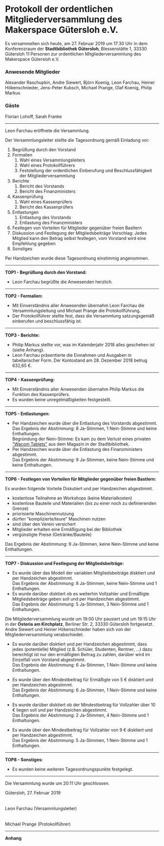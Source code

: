 # **Protokoll der ordentlichen  Mitgliederversammlung des Makerspace&nbsp;Gütersloh&nbsp;e.V.**
Es versammelten sich heute, am 27. Februar 2019 um 17:30 Uhr in dem Konferenzraum der **Stadtbibliothek&nbsp;Gütersloh**, Blessenstätte 1, 33330 Gütersloh 11 Personen zur ordentlichen Mitgliederversammlung des Makerspace&nbsp;Gütersloh&nbsp;e.V.

### Anwesende Mitglieder
Alexander Raschupkin, Andre Siewert, Björn Koenig, Leon Farchau, Heiner Hökenschnieder, Jens-Peter	Kubsch, Michael Prange, Olaf Koenig, Philip Markus

### Gäste
Florian Lohoff, Sarah Franke

---
Leon Farchau eröffnete die Versammlung.

Der Versammlungsleiter stellte die Tagesordnung gemäß Einladung vor:
1. Begrüßung durch den Vorstand
1. Formalien
	1. Wahl eines Versammlungsleiters
	1. Wahl eines Protokollführers
	1. Feststellung der ordentlichen Einberufung und Beschlussfähigkeit der Mitgliederversammlung
1. Berichte
	1. Bericht des Vorstands
	1. Bericht des Finanzministers
1. Kassenprüfung
	1. Wahl eines Kassenprüfers
	1. Bericht des Kassenprüfers
1. Entlastungen
	1. Entlastung des Vorstands
	1. Entlastung des Finanzministers
1. Festlegen von Vorteilen für Mitglieder gegenüber freien Bastlern
1. Diskussion und Festlegung der Mitgliedsbeiträge
	 Vorschlag: Jedes Mitglied kann den Betrag selbst festlegen, vom Vorstand wird eine Empfehlung gegeben
1. Sonstiges

Per Handzeichen wurde diese Tagesordnung einstimmig angenommen.

---
**TOP1 - Begrüßung durch den Vorstand:**
- Leon Farchau begrüßte die Anwesenden herzlich.
---
**TOP2 - Formalien:**
- Mit Einverständnis aller Anwesenden übernahm Leon Farchau die Versammlungsleitung und Michael Prange die Protokollführung.
- Der Protokollführer stellte fest, dass die Versammlung satzungsgemäß einberufen und beschlussfähig ist.
---
**TOP3 - Berichte:**
- Philip  Markus stellte vor, was im Kalenderjahr 2018 alles geschehen ist (siehe Anhang).
- Leon Farchau präsentierte die Einnahmen und Ausgaben in tabellarischer Form. Der Kontostand am 28. Dezember 2018 betrug 632,65 €.
---
**TOP4 - Kassenprüfung:**
- Mit Einverständnis aller Anwesenden übernahm Philip Markus die Funktion des Kassenprüfers.
- Es wurden keine unregelmäßigkeiten festgestellt.
---
**TOP5 - Entlastungen:**
- Per Handzeichen wurde über die Entlastung des Vorstands abgestimmt.<br>
  Das Ergebnis der Abstimmung: 8 Ja-Stimmen, 1 Nein-Stimme und keine Enthaltungen.<br>
  Begründung der Nein-Stimme: Es kam zu dem Verlust eines privaten ["Wacom Tablets"](https://de.wikipedia.org/wiki/Wacom) aus dem Magazin in der Stadtbibliothek.
- Per Handzeichen wurde über die Entlastung des Finanzministers abgestimmt.<br>
  Das Ergebnis der Abstimmung: 9 Ja-Stimmen, keine Nein-Stimme und keine Enthaltungen.
---
**TOP6 - Festlegen von Vorteilen für Mitglieder gegenüber freien Bastlern:**

Es wurden folgende Vorteile Diskutiert und per Handzeichen abgestimmt.
- kostenlose Teilnahme an Workshops (keine Materialkosten)<br>
- kostenlose Bauteile und Materialien (bis zu einer noch zu definierenden Grenze)
- priorisierte Maschinennutzung
- dürfen "komplizierte/teure" Maschinen nutzen
- sind über den Verein versichert
- Mitglieder erhalten eine Ermäßigung bei der Bibliothek
- vergünstigte Preise (Getränke/Bauteile)

Das Ergebnis der Abstimmung: 9 Ja-Stimmen, keine Nein-Stimme und keine Enthaltungen.

---
**TOP7 - Diskussion und Festlegung der Mitgliedsbeiträge:**
- Es wurde über das Modell der variablen Mitgliedsbeiträge disktiert und per Handzeichen abgestimmt.<br>
Das Ergebnis der Abstimmung: 8 Ja-Stimmen, keine Nein-Stimme und 1 Enthaltungen.
- Es wurde darüber disktiert ob es weiterhin Vollzahler und Ermäßigte Mitgliedsbeiträge geben soll und per Handzeichen abgestimmt.<br>
Das Ergebnis der Abstimmung: 5 Ja-Stimmen, 3 Nein-Stimme und 1 Enthaltungen.

Die Mitgliederversammlung wurde um 19:00 Uhr pausiert und um 19:15 Uhr in der **Osteria am Kirchplatz**, Berliner Str. 2, 33330 Gütersloh fortgesetzt.<br>
Andre Siewert und Heiner Hökenschnieder haben sich von der Mitgliederversammlung verabschiedet.

- Es wurde darüber disktiert und per Handzeichen abgestimmt, dass jedes (potentielle) Mitglied (z.B. Schüler, Studenten, Rentner, ...) dazu berechtigt ist nur den ermäßigten Beitrag zu zahlen, darüber wird im Einzelfall vom Vorstand abgestimmt.<br>
Das Ergebnis der Abstimmung: 6 Ja-Stimmen, 1 Nein-Stimme und keine Enthaltungen.

- Es wurde über den Mindestbeitrag für Ermäßigte von 5 € disktiert und per Handzeichen abgestimmt.<br>
Das Ergebnis der Abstimmung: 6 Ja-Stimmen, 1 Nein-Stimme und keine Enthaltungen.

- Es wurde darüber disktiert ob der Mindestbeitrag für Vollzahler über 10 € liegen soll und per Handzeichen abgestimmt.<br>
Das Ergebnis der Abstimmung: 2 Ja-Stimmen, 4 Nein-Stimme und 1 Enthaltungen.

- Es wurde über den Mindestbeitrag für Vollzahler von 9 € disktiert und per Handzeichen abgestimmt.<br>
Das Ergebnis der Abstimmung: 5 Ja-Stimmen, 1 Nein-Stimme und 1 Enthaltungen.
---
**TOP8 - Sonstiges:**
- Es wurden keine weiteren Tagesordnungspunkte festgelegt.
---
Die Versammlung wurde um 20:11 Uhr geschlossen.

Gütersloh, 27. Februar 2019
<br>
<br>
<br>
Leon Farchau (Versammlungsleiter)<br>
<br>
<br>
Michael Prange (Protokollführer)

---
**Anhang**
